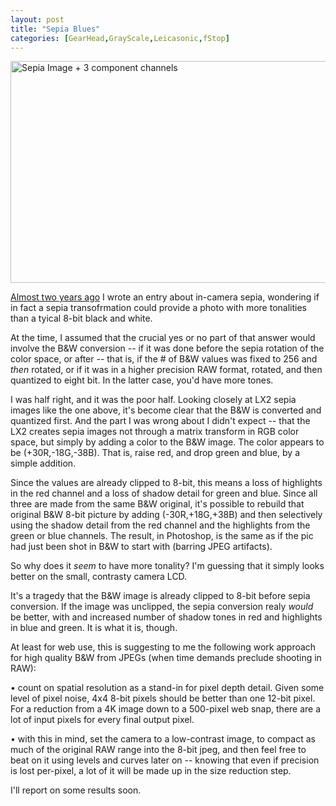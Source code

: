 ```yaml
---
layout: post
title: "Sepia Blues"
categories: [GearHead,GrayScale,Leicasonic,fStop]
---
```

<img src="http://www.botzilla.com/blog/pix2008/SepiaWai.jpg" alt="Sepia Image + 3 component channels" title="Sepia Image + 3 component channels" width="807" height="355" border="0" />

<a href="/blog/archives/000504.html">Almost two years ago</a> I wrote an entry about in-camera sepia, wondering if in fact a sepia transofrmation could provide a photo with more tonalities than a tyical 8-bit black and white.

At the time, I assumed that the crucial yes or no part of that answer would involve the B&W conversion -- if it was done before the sepia rotation of the color space, or after -- that is, if the # of B&W values was fixed to 256 and <i>then</i> rotated, or if it was in a higher precision RAW format, rotated, and then quantized to eight bit. In the latter case, you'd have more tones.

I was half right, and it was the poor half. Looking closely at LX2 sepia images like the one above, it's become clear that the B&W is converted and quantized first. And the part I was wrong about I didn't expect -- that the LX2 creates sepia images not through a matrix transform in RGB color space, but simply by adding a color to the B&W image. The color appears to be (+30R,-18G,-38B). That is, raise red, and drop green and blue, by a simple addition.

Since the values are already clipped to 8-bit, this means a loss of highlights in the red channel and a loss of shadow detail for green and blue. Since all three are made from the same B&W original, it's possible to rebuild that original B&W 8-bit picture by adding (-30R,+18G,+38B) and then selectively using the shadow detail from the red channel and the highlights from the green or blue channels. The result, in Photoshop, is the same as if the pic had just been shot in B&W to start with (barring JPEG artifacts).

So why does it <i>seem</i> to have more tonality? I'm guessing that it simply looks better on the small, contrasty camera LCD.

It's a tragedy that the B&W image is already clipped to 8-bit before sepia conversion. If the image was unclipped, the sepia conversion realy <i>would</i> be better, with and increased number of shadow tones in red and highlights in blue and green. It is what it is, though.

At least for web use, this is suggesting to me the following work approach for high quality B&W from JPEGs (when time demands preclude shooting in RAW):

&bull; count on spatial resolution as a stand-in for pixel depth detail. Given some level of pixel noise, 4x4 8-bit pixels should be better than one 12-bit pixel. For a reduction from a 4K image down to a 500-pixel web snap, there are a lot of input pixels for every final output pixel.

&bull; with this in mind, set the camera to a low-contrast image, to compact as much of the original RAW range into the 8-bit jpeg, and then feel free to beat on it using levels and curves later on -- knowing that even if precision is lost per-pixel, a lot of it will be made up in the size reduction step.

I'll report on some results soon.


